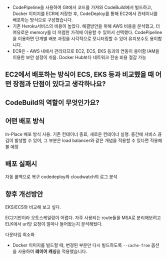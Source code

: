 - CodePipeline을 사용하여 Git에서 코드를 가져와 CodeBuild에서 빌드하고, Docker 이미지를 ECR에 저장한 후, CodeDeploy를 통해 EC2에서 컨테이너를 배포하는 방식으로 구성했습니다.
- 기존 Heroku서비스의 비용이 높았다. 해결방안을 위해 AWS 비용을 분석했고, 더 여유로운 memory를 더 저렴한 가격에 이용할 수 있어서 선택했다. CodePipeline을 이용하면 단계별 배포 과정을 시각적으로 모니터링할 수 있어 유지보수도 용이합니다.
- ECR은 - AWS 내에서 관리되므로 EC2, ECS, EKS 등과의 연동이 용이함 IAM을 이용한 보안 설정이 쉬움. Docker Hub보다 네트워크 전송 비용 절감 가능

## EC2에서 배포하는 방식이 ECS, EKS 등과 비교했을 때 어떤 장점과 단점이 있다고 생각하나요?

## CodeBuild의 역할이 무엇인가요?

## 어떤 배포 방식
In-Place 배포 방식 사용. 기존 컨테이너 종료, 새로운 컨테이너 실행.
중간에 서비스 끊김이 발생할 수 있어, 그 부분은 load balancer와 같은 개념을 적용할 수 있다면 적용해 볼 예정

## 배포 실패시
자동 롤백으로 복구
codedeploy와 cloudwatch의 로그 분석

## 향후 개선방안
EKS/ECS와 비교해 보고 싶다.

EC2기반이라 오토스케일링이 어렵다. 자주 사용되는 route들을 MSA로 분리해보려고 ELK에서 url당 요청이 얼마나 들어왔는지 분석해뒀다.

다운타임 최소화
- Docker 이미지를 빌드할 때, 변경된 부분만 다시 빌드하도록 `--cache-from` 옵션을 사용하여 **레이어 캐싱**을 적용했습니다.